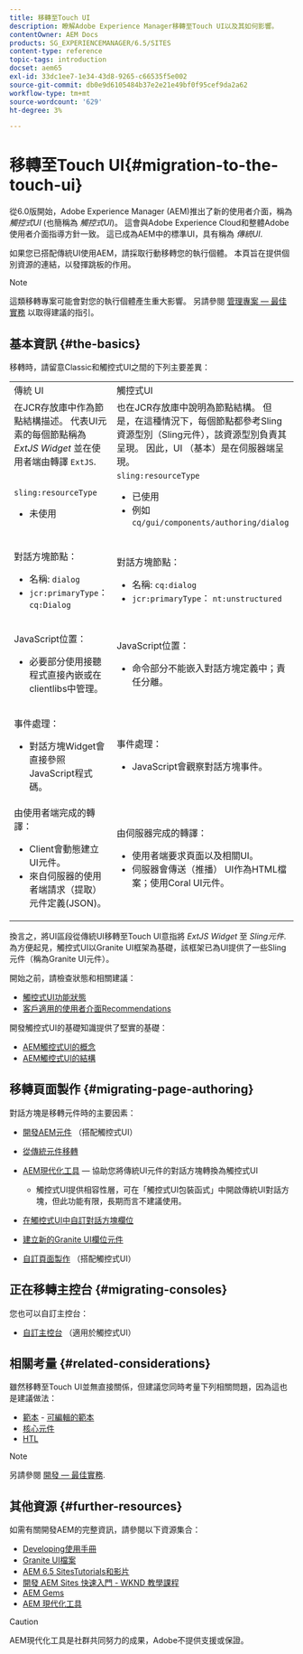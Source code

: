 ```yaml
---
title: 移轉至Touch UI
description: 瞭解Adobe Experience Manager移轉至Touch UI以及其如何影響。
contentOwner: AEM Docs
products: SG_EXPERIENCEMANAGER/6.5/SITES
content-type: reference
topic-tags: introduction
docset: aem65
exl-id: 33dc1ee7-1e34-43d8-9265-c66535f5e002
source-git-commit: db0e9d6105484b37e2e21e49bf0f95cef9da2a62
workflow-type: tm+mt
source-wordcount: '629'
ht-degree: 3%

---
```


# 移轉至Touch UI{#migration-to-the-touch-ui}

從6.0版開始，Adobe Experience Manager (AEM)推出了新的使用者介面，稱為 *觸控式UI* (也簡稱為 *觸控式UI*)。 這會與Adobe Experience Cloud和整體Adobe使用者介面指導方針一致。 這已成為AEM中的標準UI，具有稱為 *傳統UI*.

如果您已搭配傳統UI使用AEM，請採取行動移轉您的執行個體。 本頁旨在提供個別資源的連結，以發揮跳板的作用。

>[!NOTE]
>
>這類移轉專案可能會對您的執行個體產生重大影響。 另請參閱 [管理專案 — 最佳實務](/help/managing/best-practices.md) 以取得建議的指引。

## 基本資訊 {#the-basics}

移轉時，請留意Classic和觸控式UI之間的下列主要差異：

<table>
 <tbody>
  <tr>
   <td>傳統 UI</td>
   <td>觸控式UI</td>
  </tr>
  <tr>
   <td>在JCR存放庫中作為節點結構描述。 代表UI元素的每個節點稱為 <em>ExtJS Widget</em> 並在使用者端由轉譯 <code>ExtJS</code>.</td>
   <td>也在JCR存放庫中說明為節點結構。 但是，在這種情況下，每個節點都參考Sling資源型別（Sling元件），該資源型別負責其呈現。 因此，UI （基本）是在伺服器端呈現。</td>
  </tr>
  <tr>
   <td><p><code>sling:resourceType</code></p>
    <ul>
     <li>未使用</li>
    </ul> </td>
   <td><code>sling:resourceType</code>
    <ul>
     <li>已使用</li>
     <li>例如<br /> <code>cq/gui/components/authoring/dialog</code><br /> </li>
    </ul> </td>
  </tr>
  <tr>
   <td><p>對話方塊節點：</p>
    <ul>
     <li>名稱: <code>dialog</code></li>
     <li><code>jcr:primaryType</code>： <code>cq:Dialog</code></li>
    </ul> </td>
   <td><p>對話方塊節點：</p>
    <ul>
     <li>名稱: <code>cq:dialog</code></li>
     <li><code>jcr:primaryType</code>： <code>nt:unstructured</code></li>
    </ul> </td>
  </tr>
  <tr>
   <td><p>JavaScript位置：</p>
    <ul>
     <li>必要部分使用接聽程式直接內嵌或在clientlibs中管理。</li>
    </ul> </td>
   <td><p>JavaScript位置：</p>
    <ul>
     <li>命令部分不能嵌入對話方塊定義中；責任分離。</li>
    </ul> </td>
  </tr>
  <tr>
   <td><p>事件處理：</p>
    <ul>
     <li>對話方塊Widget會直接參照JavaScript程式碼。</li>
    </ul> </td>
   <td><p>事件處理：</p>
    <ul>
     <li>JavaScript會觀察對話方塊事件。</li>
    </ul> </td>
  </tr>
  <tr>
   <td>由使用者端完成的轉譯：
    <ul>
     <li>Client會動態建立UI元件。</li>
     <li>來自伺服器的使用者端請求（提取）元件定義(JSON)。</li>
    </ul> </td>
   <td>由伺服器完成的轉譯：
    <ul>
     <li>使用者端要求頁面以及相關UI。</li>
     <li>伺服器會傳送（推播） UI作為HTML檔案；使用Coral UI元件。<br /> </li>
    </ul> </td>
  </tr>
 </tbody>
</table>

換言之，將UI區段從傳統UI移轉至Touch UI意指將 *ExtJS Widget* 至 *Sling元件*. 為方便起見，觸控式UI以Granite UI框架為基礎，該框架已為UI提供了一些Sling元件（稱為Granite UI元件）。

開始之前，請檢查狀態和相關建議：

* [觸控式UI功能狀態](/help/release-notes/touch-ui-features-status.md)
* [客戶適用的使用者介面Recommendations](/help/sites-deploying/ui-recommendations.md)

開發觸控式UI的基礎知識提供了堅實的基礎：

* [AEM觸控式UI的概念](/help/sites-developing/touch-ui-concepts.md)
* [AEM觸控式UI的結構](/help/sites-developing/touch-ui-structure.md)

## 移轉頁面製作 {#migrating-page-authoring}

對話方塊是移轉元件時的主要因素：

* [開發AEM元件](/help/sites-developing/developing-components.md) （搭配觸控式UI）
* [從傳統元件移轉](/help/sites-developing/developing-components.md#migrating-from-a-classic-component)
* [AEM現代化工具](/help/sites-developing/modernization-tools.md)  — 協助您將傳統UI元件的對話方塊轉換為觸控式UI

   * 觸控式UI提供相容性層，可在「觸控式UI包裝函式」中開啟傳統UI對話方塊，但此功能有限，長期而言不建議使用。

* [在觸控式UI中自訂對話方塊欄位](https://helpx.adobe.com/experience-manager/kt/eseminars/gems/aem-customizing-dialog-fields-in-touch-ui.html)
* [建立新的Granite UI欄位元件](/help/sites-developing/granite-ui-component.md)
* [自訂頁面製作](/help/sites-developing/customizing-page-authoring-touch.md) （搭配觸控式UI）

## 正在移轉主控台 {#migrating-consoles}

您也可以自訂主控台：

* [自訂主控台](/help/sites-developing/customizing-consoles-touch.md) （適用於觸控式UI）

## 相關考量 {#related-considerations}

雖然移轉至Touch UI並無直接關係，但建議您同時考量下列相關問題，因為這也是建議做法：

* [範本](/help/sites-developing/templates.md) - [可編輯的範本](/help/sites-developing/page-templates-editable.md)
* [核心元件](https://experienceleague.adobe.com/docs/experience-manager-core-components/using/introduction.html?lang=zh-Hant)
* [HTL](https://experienceleague.adobe.com/docs/experience-manager-htl/content/overview.html)

>[!NOTE]
>
>另請參閱 [開發 — 最佳實務](/help/sites-developing/best-practices.md).

## 其他資源 {#further-resources}

如需有關開發AEM的完整資訊，請參閱以下資源集合：

* [Developing使用手冊](/help/sites-developing/getting-started.md)
* [Granite UI檔案](https://developer.adobe.com/experience-manager/reference-materials/6-5/granite-ui/api/jcr_root/libs/granite/ui/index.html)
* [AEM 6.5 SitesTutorials和影片](https://experienceleague.adobe.com/docs/experience-manager-learn/sites/overview.html)
* [開發 AEM Sites 快速入門 - WKND 教學課程](/help/sites-developing/getting-started.md)
* [AEM Gems](https://experienceleague.adobe.com/docs/events/experience-manager-gems-recordings/overview.html)
* [AEM 現代化工具](https://opensource.adobe.com/aem-modernize-tools/)

>[!CAUTION]
>
>AEM現代化工具是社群共同努力的成果，Adobe不提供支援或保證。
